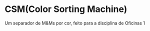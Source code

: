 # CSM(Color Sorting Machine)
Um separador de M&amp;Ms por cor, feito para a disciplina de Oficinas 1
